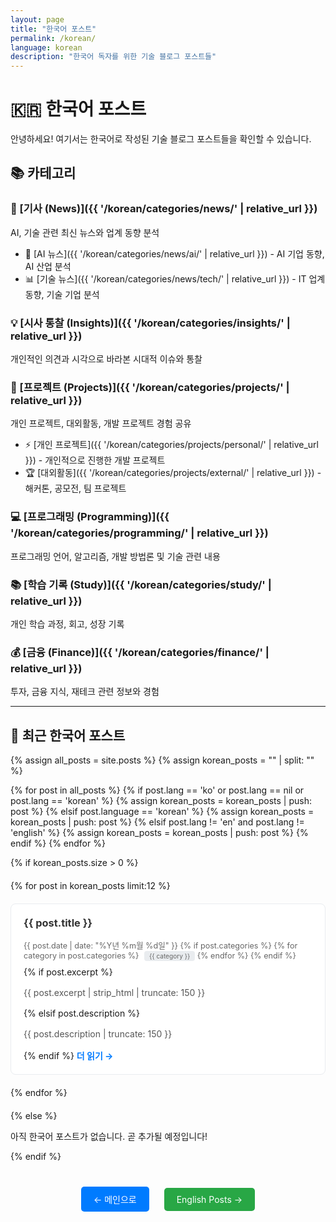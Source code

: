 ```yaml
---
layout: page
title: "한국어 포스트"
permalink: /korean/
language: korean
description: "한국어 독자를 위한 기술 블로그 포스트들"
---
```


# 🇰🇷 한국어 포스트

안녕하세요! 여기서는 한국어로 작성된 기술 블로그 포스트들을 확인할 수 있습니다.

## 📚 카테고리

### 📰 [기사 (News)]({{ '/korean/categories/news/' | relative_url }})
AI, 기술 관련 최신 뉴스와 업계 동향 분석
- 🤖 [AI 뉴스]({{ '/korean/categories/news/ai/' | relative_url }}) - AI 기업 동향, AI 산업 분석
- 📊 [기술 뉴스]({{ '/korean/categories/news/tech/' | relative_url }}) - IT 업계 동향, 기술 기업 분석

### 💡 [시사 통찰 (Insights)]({{ '/korean/categories/insights/' | relative_url }})
개인적인 의견과 시각으로 바라본 시대적 이슈와 통찰

### 🚀 [프로젝트 (Projects)]({{ '/korean/categories/projects/' | relative_url }})
개인 프로젝트, 대외활동, 개발 프로젝트 경험 공유
- ⚡ [개인 프로젝트]({{ '/korean/categories/projects/personal/' | relative_url }}) - 개인적으로 진행한 개발 프로젝트
- 🏆 [대외활동]({{ '/korean/categories/projects/external/' | relative_url }}) - 해커톤, 공모전, 팀 프로젝트

### 💻 [프로그래밍 (Programming)]({{ '/korean/categories/programming/' | relative_url }})
프로그래밍 언어, 알고리즘, 개발 방법론 및 기술 관련 내용

### 📚 [학습 기록 (Study)]({{ '/korean/categories/study/' | relative_url }})
개인 학습 과정, 회고, 성장 기록

### 💰 [금융 (Finance)]({{ '/korean/categories/finance/' | relative_url }})
투자, 금융 지식, 재테크 관련 정보와 경험

---

## 📝 최근 한국어 포스트

<div class="korean-posts">
{% assign all_posts = site.posts %}
{% assign korean_posts = "" | split: "" %}

{% for post in all_posts %}
  {% if post.lang == 'ko' or post.lang == nil or post.lang == 'korean' %}
    {% assign korean_posts = korean_posts | push: post %}
  {% elsif post.language == 'korean' %}
    {% assign korean_posts = korean_posts | push: post %}
  {% elsif post.lang != 'en' and post.lang != 'english' %}
    {% assign korean_posts = korean_posts | push: post %}
  {% endif %}
{% endfor %}

{% if korean_posts.size > 0 %}
  <div class="posts-grid" style="display: grid; grid-template-columns: repeat(auto-fit, minmax(300px, 1fr)); gap: 20px; margin: 20px 0;">
    {% for post in korean_posts limit:12 %}
      <article class="post-preview" style="border: 1px solid #e9ecef; border-radius: 8px; padding: 20px; background: white; transition: box-shadow 0.3s ease;">
        <h3 style="margin-top: 0;"><a href="{{ post.url | relative_url }}" style="text-decoration: none; color: #333;">{{ post.title }}</a></h3>
        <p class="post-meta" style="color: #666; font-size: 0.9em; margin: 10px 0;">
          <time datetime="{{ post.date | date_to_xmlschema }}">{{ post.date | date: "%Y년 %m월 %d일" }}</time>
          {% if post.categories %}
            <span class="categories">
              {% for category in post.categories %}
                <span class="category" style="background: #e9ecef; padding: 2px 8px; border-radius: 4px; margin-left: 5px; font-size: 0.8em;">{{ category }}</span>
              {% endfor %}
            </span>
          {% endif %}
        </p>
        {% if post.excerpt %}
          <p class="excerpt" style="color: #555; line-height: 1.5;">{{ post.excerpt | strip_html | truncate: 150 }}</p>
        {% elsif post.description %}
          <p class="excerpt" style="color: #555; line-height: 1.5;">{{ post.description | truncate: 150 }}</p>
        {% endif %}
        <a href="{{ post.url | relative_url }}" style="color: #007bff; text-decoration: none; font-weight: bold;">더 읽기 →</a>
      </article>
    {% endfor %}
  </div>
{% else %}
  <p>아직 한국어 포스트가 없습니다. 곧 추가될 예정입니다!</p>
{% endif %}
</div>

<div class="navigation-links" style="text-align: center; margin: 40px 0;">
  <a href="{{ '/' | relative_url }}" class="btn" style="display: inline-block; padding: 10px 20px; background: #007bff; color: white; text-decoration: none; border-radius: 5px; margin: 0 10px;">← 메인으로</a>
  <a href="{{ '/english/' | relative_url }}" class="btn" style="display: inline-block; padding: 10px 20px; background: #28a745; color: white; text-decoration: none; border-radius: 5px; margin: 0 10px;">English Posts →</a>
</div>

<style>
.post-preview:hover {
  box-shadow: 0 4px 8px rgba(0,0,0,0.1);
}

.posts-grid article {
  transition: transform 0.2s ease;
}

.posts-grid article:hover {
  transform: translateY(-2px);
}
</style>
